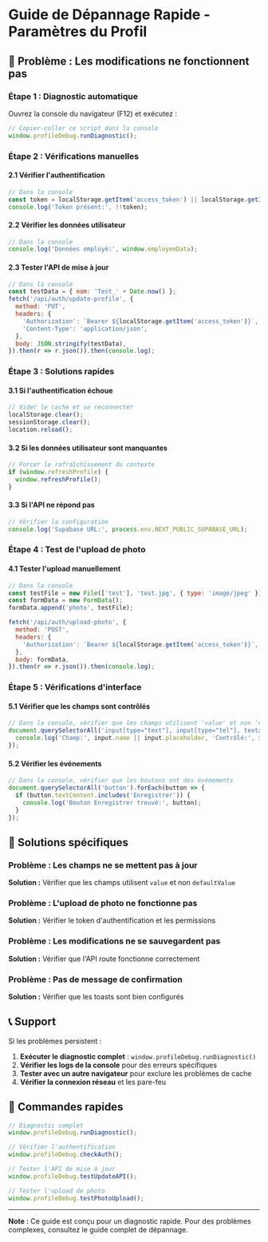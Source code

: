 # Guide de Dépannage Rapide - Paramètres du Profil

## 🚨 Problème : Les modifications ne fonctionnent pas

### Étape 1 : Diagnostic automatique
Ouvrez la console du navigateur (F12) et exécutez :

```javascript
// Copier-coller ce script dans la console
window.profileDebug.runDiagnostic();
```

### Étape 2 : Vérifications manuelles

#### 2.1 Vérifier l'authentification
```javascript
// Dans la console
const token = localStorage.getItem('access_token') || localStorage.getItem('employee_access_token');
console.log('Token présent:', !!token);
```

#### 2.2 Vérifier les données utilisateur
```javascript
// Dans la console
console.log('Données employé:', window.employeeData);
```

#### 2.3 Tester l'API de mise à jour
```javascript
// Dans la console
const testData = { nom: 'Test_' + Date.now() };
fetch('/api/auth/update-profile', {
  method: 'PUT',
  headers: {
    'Authorization': `Bearer ${localStorage.getItem('access_token')}`,
    'Content-Type': 'application/json',
  },
  body: JSON.stringify(testData),
}).then(r => r.json()).then(console.log);
```

### Étape 3 : Solutions rapides

#### 3.1 Si l'authentification échoue
```javascript
// Vider le cache et se reconnecter
localStorage.clear();
sessionStorage.clear();
location.reload();
```

#### 3.2 Si les données utilisateur sont manquantes
```javascript
// Forcer le rafraîchissement du contexte
if (window.refreshProfile) {
  window.refreshProfile();
}
```

#### 3.3 Si l'API ne répond pas
```javascript
// Vérifier la configuration
console.log('Supabase URL:', process.env.NEXT_PUBLIC_SUPABASE_URL);
```

### Étape 4 : Test de l'upload de photo

#### 4.1 Tester l'upload manuellement
```javascript
// Dans la console
const testFile = new File(['test'], 'test.jpg', { type: 'image/jpeg' });
const formData = new FormData();
formData.append('photo', testFile);

fetch('/api/auth/upload-photo', {
  method: 'POST',
  headers: {
    'Authorization': `Bearer ${localStorage.getItem('access_token')}`,
  },
  body: formData,
}).then(r => r.json()).then(console.log);
```

### Étape 5 : Vérifications d'interface

#### 5.1 Vérifier que les champs sont contrôlés
```javascript
// Dans la console, vérifier que les champs utilisent 'value' et non 'defaultValue'
document.querySelectorAll('input[type="text"], input[type="tel"], textarea').forEach(input => {
  console.log('Champ:', input.name || input.placeholder, 'Contrôlé:', input.hasAttribute('value'));
});
```

#### 5.2 Vérifier les événements
```javascript
// Dans la console, vérifier que les boutons ont des événements
document.querySelectorAll('button').forEach(button => {
  if (button.textContent.includes('Enregistrer')) {
    console.log('Bouton Enregistrer trouvé:', button);
  }
});
```

## 🔧 Solutions spécifiques

### Problème : Les champs ne se mettent pas à jour
**Solution :** Vérifier que les champs utilisent `value` et non `defaultValue`

### Problème : L'upload de photo ne fonctionne pas
**Solution :** Vérifier le token d'authentification et les permissions

### Problème : Les modifications ne se sauvegardent pas
**Solution :** Vérifier que l'API route fonctionne correctement

### Problème : Pas de message de confirmation
**Solution :** Vérifier que les toasts sont bien configurés

## 📞 Support

Si les problèmes persistent :

1. **Exécuter le diagnostic complet** : `window.profileDebug.runDiagnostic()`
2. **Vérifier les logs de la console** pour des erreurs spécifiques
3. **Tester avec un autre navigateur** pour exclure les problèmes de cache
4. **Vérifier la connexion réseau** et les pare-feu

## 🎯 Commandes rapides

```javascript
// Diagnostic complet
window.profileDebug.runDiagnostic();

// Vérifier l'authentification
window.profileDebug.checkAuth();

// Tester l'API de mise à jour
window.profileDebug.testUpdateAPI();

// Tester l'upload de photo
window.profileDebug.testPhotoUpload();
```

---

**Note :** Ce guide est conçu pour un diagnostic rapide. Pour des problèmes complexes, consultez le guide complet de dépannage.

